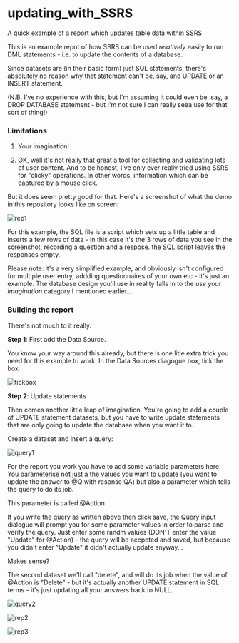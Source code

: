 # updating_with_SSRS
A quick example of a report which updates table data within SSRS

This is an example repot of how SSRS can be used *relatively* easily to run DML statements - i.e. to update
the contents of a database.

Since datasets are (in their basic form) just SQL statements, there's absolutely no reason why that statement can't be,
say, and UPDATE or an INSERT statement.

(N.B. I've no experience with this, but I'm assuming it could even be, say, a DROP DATABASE statement - but I'm not
sure I can really seea use for that sort of thing!)

### Limitations

1. Your imagination!

2. OK, well it's not really that great a tool for collecting and validating lots of user content. And to be honest, I've
only ever really tried using SSRS for "clicky" operations. In other words, information which can be captured by a mouse click.

But it does seem pretty good for that. Here's a screenshot of what the demo in this repository looks like on screen:

![rep1](https://user-images.githubusercontent.com/23141865/38379099-98f96278-38f7-11e8-81eb-6d9a38fc488c.png)

For this example, the SQL file is a script which sets up a little table and inserts a few rows of data - in this case it's
the 3 rows of data you see in the screenshot, recording a question and a respose. the SQL script leaves the responses empty.

Please note: it's a very simplified example, and obviously isn't configured for multiple user entry, addding questionnaires of your
own etc - it's just an example. The database design you'll use in reality falls in to the *use your imagination* category
I mentioned earlier...

### Building the report

There's not much to it really.

**Step 1**: First add the Data Source.

You know your way around this already, but there is one litle extra trick you need for this example to work.
In the Data Sources diagogue box, tick the box.

![tickbox](https://user-images.githubusercontent.com/23141865/38446803-eee0f872-39f1-11e8-833e-0439da43337d.png)

**Step 2**: Update statements

Then comes another little leap of imagination. You're going to add a couple of UPDATE statement datasets, but you have to write update statements that are only going to update the database when you want it to.

Create a dataset and insert a query:

![query1](https://user-images.githubusercontent.com/23141865/38446850-3c0f00b2-39f2-11e8-859f-0fcc4f7ed68a.png)

For the report you work you have to add some variable parameters here. You parameterise not just a the values you want to update (you want to update the answer to @Q with respnse QA)
but also a parameter which tells the query to do its job.

This parameter is called @Action

If you write the query as written above then click save, the Query input dialogue will prompt you for some parameter values in order to parse and verify the query. Just enter some randm values (DON'T enter the value "Update" for @Action) - the query will be accpeted and saved, but because you didn't enter "Update" it didn't actually update anyway...

Makes sense?

The second dataset we'll call "delete", and will do its job when the value of @Action is "Delete" - but it's actually another UPDATE
statement in SQL terms - it's just updating all your answers back to NULL.

![query2](https://user-images.githubusercontent.com/23141865/38447160-af9fe1bc-39f3-11e8-8c6b-1d1ea59b89f8.png)



![rep2](https://user-images.githubusercontent.com/23141865/38379098-98cd7028-38f7-11e8-8910-011167dcbdc5.png)

![rep3](https://user-images.githubusercontent.com/23141865/38379097-989a2146-38f7-11e8-920c-481581743462.png)
